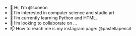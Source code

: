 - 👋 Hi, I’m @sooeon
- 👀 I’m interested in computer science and studio art.
- 🌱 I’m currently learning Python and HTML.
- 💞️ I’m looking to collaborate on ...
- 📫 How to reach me is my instagram page: @pastellapencil

<!---
sooeon/sooeon is a ✨ special ✨ repository because its `README.md` (this file) appears on your GitHub profile.
You can click the Preview link to take a look at your changes.
--->
